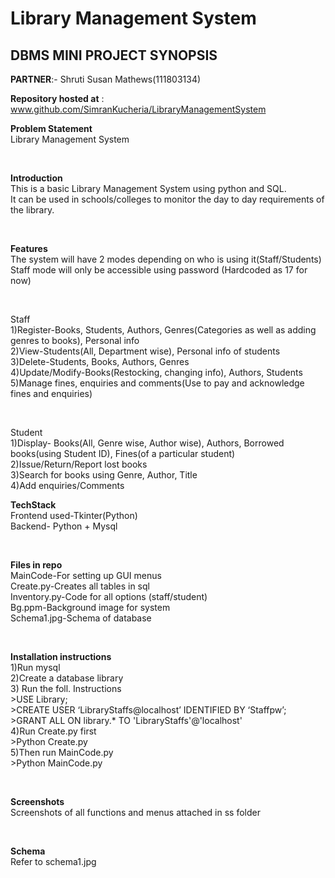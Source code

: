 # Library Management System

## DBMS MINI PROJECT SYNOPSIS

**PARTNER**:- Shruti Susan Mathews(111803134)

**Repository hosted at** : www.github.com/SimranKucheria/LibraryManagementSystem

**Problem Statement** </br>
 Library Management System

 </br>
 
**Introduction**  </br>
This is a basic Library Management System using python and SQL.</br>
It can be used in schools/colleges to monitor the day to day requirements of the library.

 </br>
 
**Features** </br>
The system will have 2 modes depending on who is using it(Staff/Students) </br>
Staff mode will only be accessible using password (Hardcoded as 17 for now)

</br>

Staff </br>
1)Register-Books, Students, Authors, Genres(Categories as well as adding genres to books), Personal info </br>
2)View-Students(All, Department wise), Personal info of students </br>
3)Delete-Students, Books, Authors, Genres </br>
4)Update/Modify-Books(Restocking, changing info), Authors, Students </br>
5)Manage fines, enquiries and comments(Use to pay and acknowledge fines and enquiries) </br>

</br>

Student </br>
1)Display- Books(All, Genre wise, Author wise), Authors, Borrowed books(using Student ID), Fines(of a particular student) </br>
2)Issue/Return/Report lost books </br>
3)Search for books using Genre, Author, Title </br>
4)Add enquiries/Comments </br>

**TechStack** </br>
Frontend used-Tkinter(Python) </br>
Backend- Python + Mysql
 
</br>

**Files in repo** </br>
MainCode-For setting up GUI menus </br>
Create.py-Creates all tables in sql </br>
Inventory.py-Code for all options (staff/student) </br>
Bg.ppm-Background image for system </br>
Schema1.jpg-Schema of database </br>

</br>

**Installation instructions** </br>
1)Run mysql </br>
2)Create a database library </br>
3) Run the foll. Instructions </br>
	>USE Library; </br>
	>CREATE USER ‘LibraryStaffs@localhost’ IDENTIFIED BY ‘Staffpw’; </br>
        >GRANT ALL ON library.*  TO 'LibraryStaffs'@'localhost' </br>
4)Run Create.py first </br>
	>Python Create.py </br>
5)Then run MainCode.py </br>
	>Python MainCode.py </br>

</br>

**Screenshots** </br>
Screenshots of all functions and menus attached in ss folder

</br>

**Schema** </br>
Refer to schema1.jpg

